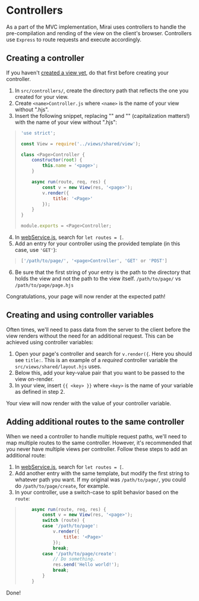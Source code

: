 Controllers
===

As a part of the MVC implementation, Mirai uses controllers to handle the pre-compilation and rending of the view on the client's browser. Controllers use `Express` to route requests and execute accordingly.

## Creating a controller

If you haven't [created a view yet](https://github.com/itsmistad/Mirai/tree/develop/src/views#creating-a-view), do that first before creating your controller.

1. In `src/controllers/`, create the directory path that reflects the one you created for your view.
2. Create `<name>Controller.js` where `<name>` is the name of your view without ".hjs".
3. Insert the following snippet, replacing "<Page>" and "<page>" (capitalization matters!) with the name of your view without ".hjs":

> ```js
> 'use strict';
> 
> const View = require('../views/shared/view');
> 
> class <Page>Controller {
>     constructor(root) {
>         this.name = '<page>';
>     }
> 
>     async run(route, req, res) {
>         const v = new View(res, '<page>');
>         v.render({
>             title: '<Page>'
>         });
>     }
> }
> 
> module.exports = <Page>Controller;
> ```

4. In [webService.js](https://github.com/itsmistad/Mirai/blob/develop/src/services/webService.js), search for `let routes = [`.
5. Add an entry for your controller using the provided template (in this case, use `'GET'`):

> ```js
> ['/path/to/page/', '<page>Controller', 'GET' or 'POST']
> ```

6. Be sure that the first string of your entry is the path to the directory that holds the view and not the path to the view itself. `/path/to/page/` vs `/path/to/page/page.hjs`

Congratulations, your page will now render at the expected path!

## Creating and using controller variables

Often times, we'll need to pass data from the server to the client before the view renders without the need for an additional request. This can be achieved using controller variables:

1. Open your page's controller and search for `v.render({`. Here you should see `title:`. This is an example of a _required_ controller variable the `src/views/shared/layout.hjs` uses.
2. Below this, add your key-value pair that you want to be passed to the view on-render.
3. In your view, insert `{{ <key> }}` where `<key>` is the name of your variable as defined in step 2.

Your view will now render with the value of your controller variable.

## Adding additional routes to the same controller

When we need a controller to handle multiple request paths, we'll need to map multiple routes to the same controller. However, it's recommended that you never have multiple views per controller. Follow these steps to add an additional route:

1. In [webService.js](https://github.com/itsmistad/Mirai/blob/develop/src/services/webService.js), search for `let routes = [`.
2. Add another entry with the same template, but modify the first string to whatever path you want. If my original was `/path/to/page/`, you could do `/path/to/page/create`, for example.
3. In your controller, use a switch-case to split behavior based on the `route`:

> ```js
>     async run(route, req, res) {
>         const v = new View(res, '<page>');
>         switch (route) {
>         case '/path/to/page':
>             v.render({
>                 title: '<Page>'
>             });
>             break;
>         case '/path/to/page/create':
>             // Do something.
>             res.send('Hello world!');
>             break;
>         }
>     }
> ```

Done!